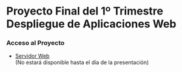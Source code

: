 <h1>Proyecto Final del 1º Trimestre Despliegue de Aplicaciones Web</h1>
<h3>Acceso al Proyecto</h3>
<ul>
  <li><a href="http://51.254.116.159:3000" target="_blank">Servidor Web</a></li>(No estará disponible hasta el día de la presentación)
</ul>


